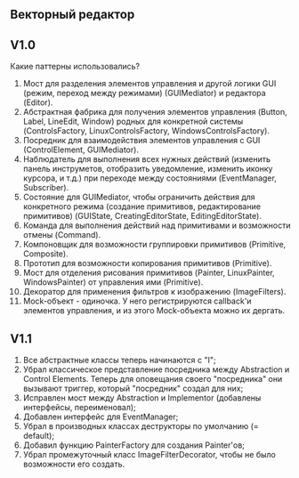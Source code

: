 ## Векторный редактор

## V1.0

Какие паттерны использовались?

1. Мост для разделения элементов управления и другой логики GUI (режим, переход между режимами) (GUIMediator) и редактора (Editor).
2. Абстрактная фабрика для получения элементов управления (Button, Label, LineEdit, Window) родных для конкретной системы (ControlsFactory, LinuxControlsFactory, WindowsControlsFactory).
3. Посредник для взаимодействия элементов управления с GUI (ControlElement, GUIMediator).
4. Наблюдатель для выполнения всех нужных действий (изменить панель инструметов, отобразить уведомление, изменить иконку курсора, и т.д.) при переходе между состояниями (EventManager, Subscriber).
5. Состояние для GUIMediator, чтобы ограничить действия для конкретного режима (создание примитивов, редактирование примитивов) (GUIState, CreatingEditorState, EditingEditorState).
6. Команда для выполнения действий над примитивами и возможности отмены (Command).
7. Компоновщик для возможности группировки примитивов (Primitive, Composite).
8. Прототип для возможности копирования примитивов (Primitive).
9. Мост для отделения рисования примитивов (Painter, LinuxPainter, WindowsPainter) от управления ими (Primitive).
10. Декоратор для применения фильтров к изображению (ImageFilters).
11. Mock-объект - одиночка. У него регистрируются callback'и элементов управления, и из этого Mock-объекта можно их дергать.

## V1.1

1. Все абстрактные классы теперь начинаются с "I";
2. Убрал классическое представление посредника между Abstraction и Control Elements. Теперь для оповещания своего "посредника" они вызывают триггер, который "посредник" создал для них;
3. Исправлен мост между Abstraction и Implementor (добавлены интерфейсы, переименовал);
4. Добавлен интерфейс для EventManager;
5. Убрал в производных классах деструкторы по умолчанию (= default);
6. Добавил функцию PainterFactory для создания Painter'ов;
7. Убрал промежуточный класс ImageFilterDecorator, чтобы не было возможности его создать.
